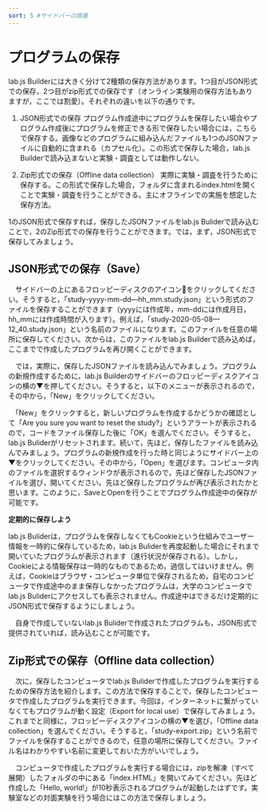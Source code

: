 ```yaml
---
sort: 5 #サイドバーの順番
---
```


# プログラムの保存

lab.js Builderには大きく分けて2種類の保存方法があります。1つ目がJSON形式での保存，2つ目がzip形式での保存です（オンライン実験用の保存方法もありますが，ここでは割愛）。それぞれの違いを以下の通りです。

1. JSON形式での保存
プログラム作成途中にプログラムを保存したい場合やプログラム作成後にプログラムを修正できる形で保存したい場合には，こちらで保存する。画像などのプログラムに組み込んだファイルも1つのJSONファイルに自動的に含まれる（カプセル化）。この形式で保存した場合，lab.js Builderで読み込まないと実験・調査としては動作しない。

2. Zip形式での保存（Offline data collection）
実際に実験・調査を行うために保存する。この形式で保存した場合，フォルダに含まれるindex.htmlを開くことで実験・調査を行うことができる。主にオフラインでの実施を想定した保存方法。

1のJSON形式で保存すれば，保存したJSONファイルをlab.js Buliderで読み込むことで，2のZip形式での保存を行うことができます。では，まず，JSON形式で保存してみましょう。

## JSON形式での保存（Save）

　サイドバーの上にあるフロッピーディスクのアイコン💾をクリックしてください。そうすると，「study-yyyy-mm-dd—hh_mm.study.json」という形式のファイルを保存することができます（yyyyには作成年，mm-ddには作成月日，hh_mmには作成時間が入ります）。例えば，「study-2020-05-08—12_40.study.json」という名前のファイルになります。このファイルを任意の場所に保存してください。次からは，このファイルをlab.js Builderで読み込めば，ここまでで作成したプログラムを再び開くことができます。

　では，実際に，保存したJSONファイルを読み込んでみましょう。プログラムの新規作成するために，lab.js Builderのサイドバーのフロッピーディスクアイコンの横の▼を押してください。そうすると，以下のメニューが表示されるので，その中から，「New」をクリックしてください。

　「New」をクリックすると，新しいプログラムを作成するかどうかの確認として「Are you sure you want to reset the study?」というアラートが表示されるので，コードをファイル保存した後に「OK」を選んでください。そうすると，lab.js Buliderがリセットされます。続いて，先ほど，保存したファイルを読み込んでみましょう。プログラムの新規作成を行った時と同じようにサイドバー上の▼をクリックしてください。その中から，「Open」を選びます。コンピュータ内のファイルを選択するウィンドウが表示されるので，先ほど保存したJSONファイルを選び，開いてください。先ほど保存したプログラムが再び表示されたかと思います。このように，SaveとOpenを行うことでプログラム作成途中の保存が可能です。

**定期的に保存しよう**

lab.js Buliderは，プログラムを保存しなくてもCookieという仕組みでユーザー情報を一時的に保存しているため，lab.js Buliderを再度起動した場合にそれまで開いていたプログラムが表示されます（進行状況が保存される）。しかし，Cookieによる情報保存は一時的なものであるため，過信してはいけません。例えば，Cookieはブラウザ・コンピュータ単位で保存されるため，自宅のコンピュータで作成途中のまま保存しなかったプログラムは，大学のコンピュータでlab.js Buliderにアクセスしても表示されません。作成途中はできるだけ定期的にJSON形式で保存するようにしましょう。

　自身で作成していないlab.js Buliderで作成されたプログラムも，JSON形式で提供されていれば，読み込むことが可能です。

## Zip形式での保存（Offline data collection）

　次に，保存したコンピュータでlab.js Buliderで作成したプログラムを実行するための保存方法を紹介します。この方法で保存することで，保存したコンピュータで作成したプログラムを実行できます。今回は，インターネットに繋がっていなくてもプログラムが動く設定（Export for local use）で保存してみましょう。これまでと同様に，フロッピーディスクアイコンの横の▼を選び，「Offline data collection」を選んでください。そうすると，「study-export.zip」という名前でファイルを保存することができるので，任意の場所に保存してください。ファイル名はわかりやすい名前に変更しておいた方がいいでしょう。

　コンピュータで作成したプログラムを実行する場合には，zipを解凍（すべて展開）したフォルダの中にある「index.HTML」を開いてみてください。先ほど作成した「Hello, world!」が10秒表示されるプログラムが起動したはずです。実験室などの対面実験を行う場合にはこの方法で保存しましょう。
